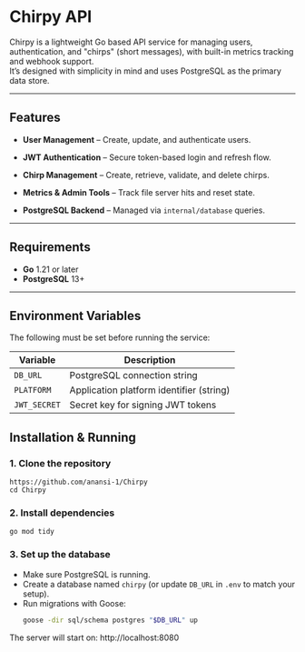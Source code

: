 # Chirpy API

Chirpy is a lightweight Go based API service for managing users, authentication, and "chirps" (short messages), with built-in metrics tracking and webhook support.  
It’s designed with simplicity in mind and uses PostgreSQL as the primary data store.

---

## Features

- **User Management** – Create, update, and authenticate users.
- **JWT Authentication** – Secure token-based login and refresh flow.
- **Chirp Management** – Create, retrieve, validate, and delete chirps.

- **Metrics & Admin Tools** – Track file server hits and reset state.
- **PostgreSQL Backend** – Managed via `internal/database` queries.

---

## Requirements

- **Go** 1.21 or later
- **PostgreSQL** 13+

---

## Environment Variables

The following must be set before running the service:

| Variable       | Description                                                |
|----------------|------------------------------------------------------------|
| `DB_URL`       | PostgreSQL connection string                               |
| `PLATFORM`     | Application platform identifier (string)                   | 
| `JWT_SECRET`   | Secret key for signing JWT tokens                          |

## Installation & Running
### 1. Clone the repository

``` 
https://github.com/anansi-1/Chirpy
cd Chirpy
```
### 2. Install dependencies

```
go mod tidy
```

### 3. Set up the database

- Make sure PostgreSQL is running.
- Create a database named `chirpy` (or update `DB_URL` in `.env` to match your setup).
- Run migrations with Goose:
     ```bash
     goose -dir sql/schema postgres "$DB_URL" up
     ```

 The server will start on: http://localhost:8080

